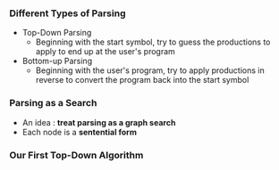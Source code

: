 ### Different Types of Parsing
- Top-Down Parsing
	- Beginning with the start symbol, try to guess the productions to apply to end up at the user's program
- Bottom-up Parsing
	- Beginning with the user's program, try to apply productions in reverse to convert the program back into the start symbol

### Parsing as a Search
- An idea : **treat parsing as a graph search**
- Each node is a **sentential form**

### Our First Top-Down Algorithm